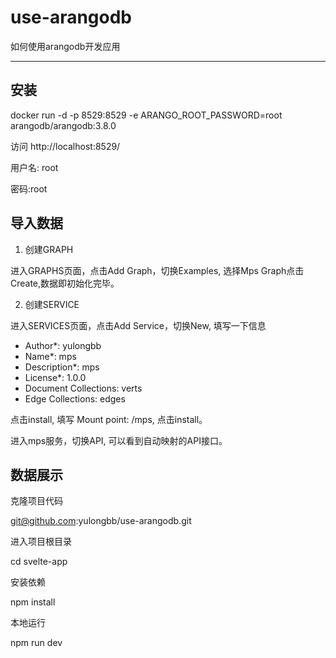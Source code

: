 # use-arangodb

如何使用arangodb开发应用

---

## 安装

docker run -d -p 8529:8529 -e ARANGO_ROOT_PASSWORD=root  arangodb/arangodb:3.8.0

访问 http://localhost:8529/

用户名: root

密码:root

## 导入数据

1. 创建GRAPH

进入GRAPHS页面，点击Add Graph，切换Examples, 选择Mps Graph点击Create,数据即初始化完毕。

2. 创建SERVICE

进入SERVICES页面，点击Add Service，切换New, 填写一下信息

* Author*: yulongbb
* Name*: mps
* Description*: mps
* License*: 1.0.0
* Document Collections: verts
* Edge Collections: edges

点击install, 填写 Mount point: /mps, 点击install。

进入mps服务，切换API, 可以看到自动映射的API接口。

## 数据展示

克隆项目代码

git@github.com:yulongbb/use-arangodb.git

进入项目根目录

cd svelte-app

安装依赖

npm install

本地运行

npm run dev
